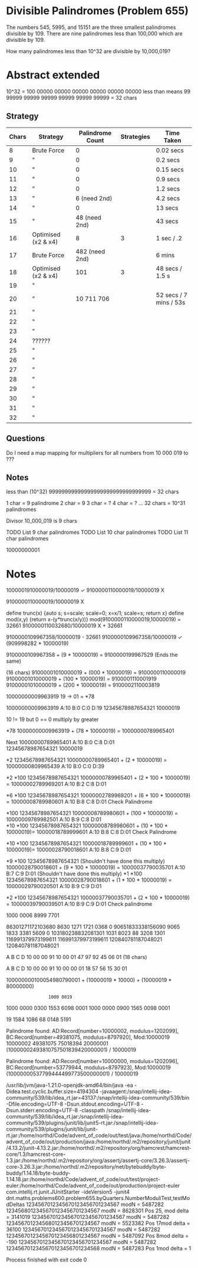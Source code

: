 # Divisible Palindromes (Problem 655)

The numbers 545, 5995, and 15151 are the three smallest palindromes divisible by 109. 
There are nine palindromes less than 100,000 which are divisible by 109.

How many palindromes less than 10^32 are divisible by 10,000,019?

# Abstract extended

10^32 = 100 00000 00000 00000 00000 00000 00000
less than means
99 99999 99999 99999 99999 99999 99999 = 32 chars

## Strategy

| Chars | Strategy            | Palindrome Count | Strategies | Time Taken             |
|-------|---------------------|------------------|------------|------------------------|
| 8     | Brute Force         | 0                |            | 0.02 secs              |
| 9     | "                   | 0                |            | 0.2 secs               |
| 10    | "                   | 0                |            | 0.15 secs              |
| 11    | "                   | 0                |            | 0.9 secs               |
| 12    | "                   | 0                |            | 1.2 secs               |
| 13    | "                   | 6 (need 2nd)     |            | 4.2 secs               |
| 14    | "                   | 0                |            | 13 secs                |
| 15    | "                   | 48 (need 2nd)    |            | 43 secs                |
| 16    | Optimised (x2 & x4) | 8                | 3          | 1 sec / .2             |
| 17    | Brute Force         | 482 (need 2nd)   |            | 6 mins                 |
| 18    | Optimised (x2 & x4) | 101              | 3          | 48 secs / 1.5 s        |
| 19    | "                   |                  |            |                        |
| 20    | "                   | 10 711 706       |            | 52 secs / 7 mins / 53s |
| 21    | "                   |                  |            |                        |
| 22    | "                   |                  |            |                        |
| 23    | "                   |                  |            |                        |
| 24    | ??????              |                  |            |                        |
| 25    | "                   |                  |            |                        |
| 26    | "                   |                  |            |                        |
| 27    | "                   |                  |            |                        |
| 28    | "                   |                  |            |                        |
| 29    | "                   |                  |            |                        |
| 30    | "                   |                  |            |                        |
| 31    | "                   |                  |            |                        |
| 32    | "                   |                  |            |                        |
 
## Questions

Do I need a map mapping for multipliers for all numbers from 10 000 019 to ???

## Notes

less than (10^32)
99999999999999999999999999999999 = 32 chars

1 char              = 9 palindrome
2 char              = 9
3 char              = ?
4 char              = ?
...
32 chars            = 10^31 palindromes


Divisor
10_000_019 is 9 chars 

TODO List 9 char palindromes
TODO List 10 char palindromes
TODO List 11 char palindromes


10000000001






# Notes

1000001910000019/10000019 ✓
9100000110000019/10000019 X

9100000110000019/10000019 X


define trunc(x)   {auto s; s=scale; scale=0; x=x/1; scale=s; return x}
define mod(x,y)   {return x-(y*trunc(x/y))}
mod(9100000110000019,10000019) = 32661
9100000110032680/10000019 X + 32661

9100000109967358/10000019   - 32661
9100000109967358/10000019 ✓ (909998282 * 10000019)

9100000109967358 + (9 * 10000019) = 9100000199967529  (Ends the same)

(16 chars)
91000001010000019 + (000 * 10000019) = 9100000110000019
91000001010000019 + (100 * 10000019) = 9100001110001919
91000001010000019 + (200 * 10000019) = 9100002110003819

10000000009963919
19 -> 01 = *78

10000000009963919  A:10 B:0 C:0 D:19 
12345678987654321
         10000019

10 != 19 but 0 == 0
multiply by greater

*78
10000000009963919 + (78 * 10000019) = 10000000789965401


Next
10000000789965401 A:10 B:0 C:8 D:01   
12345678987654321
         10000019 

*2                                   12345678987654321
10000000789965401 + (2 * 10000019) = 10000000809965439  A:10 B:0 C:0 D:39 

*2 *100                                    12345678987654321
10000000789965401 + (2 * 100 * 10000019) = 10000002789969201  A:10 B:2 C:8 D:01 

*6 *100                                    12345678987654321
10000002789969201 + (6 * 100 * 10000019) = 10000008789980601  A:10 B:8 C:8 D:01     Check Palindrome

*100                                       12345678987654321
10000008789980601 + (100 * 10000019)     = 10000009789982501  A:10 B:9 C:8 D:01     
*10 *100                                   12345678987654321
10000008789980601 + (10 * 100 * 10000019)= 10000018789999601  A:10 B:8 C:8 D:01     Check Palindrome

*10 *100                                   12345678987654321
10000018789999601 + (10 * 100 * 10000019)= 10000028790018601  A:10 B:8 C:9 D:01     

*9 *100                                    12345678987654321 (Shouldn't have done this multiply)
10000028790018601 + (9 * 100 * 10000019) = 10000037790035701  A:10 B:7 C:9 D:01 (Shouldn't have done this multiply)
*1 *100                                    12345678987654321
10000028790018601 + (1 * 100 * 10000019) = 10000029790020501  A:10 B:9 C:9 D:01

*2 *100                                    12345678987654321
10000037790035701 + (2 * 100 * 10000019) = 10000039790039501  A:10 B:9 C:9 D:01     Check palindrome     


1000 0006 8999 7701

86301271172103680   8630 1271 1721 0368 0
90651833338156090   9065 1833 3381 5609 0
103180238832081301  1031 8023 88 3208 1301
116991379973199611  116991379973199611
120840781187048021  120840781187048021



A        B       C        D 
               10 00 00 91
10 00 01 47 97 92 45 06 01   (18 chars)

A        B        C        D
                  10 00 00 91
10 00 00 01 18 57 56 15 30 01


100000000100054980790001 + (10000019 * 10000) + (10000019 * 80000000)

                    1000 0019
1000 0000 0300 1553 6098 0001
1000 0000 0900 1565 0098 0001

19 1584 1086 68 0148 5191



Palindrome found: AD:Record[number=10000002, modulus=1202099], BC:Record[number=49381075, modulus=8797920], Mod:10000019
10000002 49381075 75018394 20000001
(10000002493810757501839420000001) / 10000019

Palindrome found: AD:Record[number=10000000, modulus=1202096], BC:Record[number=53779944, modulus=8797923], Mod:10000019
(10000000537799444499773500000001) / 10000019




/usr/lib/jvm/java-1.21.0-openjdk-amd64/bin/java -ea -Didea.test.cyclic.buffer.size=4194304 -javaagent:/snap/intellij-idea-community/539/lib/idea_rt.jar=43137:/snap/intellij-idea-community/539/bin -Dfile.encoding=UTF-8 -Dsun.stdout.encoding=UTF-8 -Dsun.stderr.encoding=UTF-8 -classpath /snap/intellij-idea-community/539/lib/idea_rt.jar:/snap/intellij-idea-community/539/plugins/junit/lib/junit5-rt.jar:/snap/intellij-idea-community/539/plugins/junit/lib/junit-rt.jar:/home/northd/Code/advent_of_code/out/test/java:/home/northd/Code/advent_of_code/out/production/java:/home/northd/.m2/repository/junit/junit/4.13.2/junit-4.13.2.jar:/home/northd/.m2/repository/org/hamcrest/hamcrest-core/1.3/hamcrest-core-1.3.jar:/home/northd/.m2/repository/org/assertj/assertj-core/3.26.3/assertj-core-3.26.3.jar:/home/northd/.m2/repository/net/bytebuddy/byte-buddy/1.14.18/byte-buddy-1.14.18.jar:/home/northd/Code/advent_of_code/out/test/project-euler:/home/northd/Code/advent_of_code/out/production/project-euler com.intellij.rt.junit.JUnitStarter -ideVersion5 -junit4 dnt.maths.problems600.problem655.byQuarters.NumberModuliTest,testModDeltas
1234567012345670123456701234567 modN = 5487282
1234568012345670123456701234567 modN = 8628301
Pos 25, mod delta = 3141019
1234567012345670123456701234567 modN = 5487282
1234567012345680123456701234567 modN = 5523382
Pos 17mod delta = 36100
1234567012345670123456701234567 modN = 5487282
1234567012345670123456801234567 modN = 5487092
Pos 8mod delta = -190
1234567012345670123456701234567 modN = 5487282
1234567012345670123456701234568 modN = 5487283
Pos 1mod delta = 1

Process finished with exit code 0
